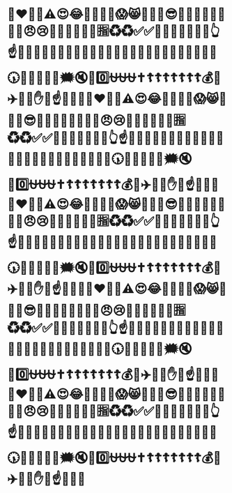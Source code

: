 # 🙏❤️🌈😎⚠️😍😂🌳👋🥵🤬😱😸🤟🦷🐶😎🙈🤩🥰🤪🤒🥳👺👻😠😢👱‍♂️👩‍🦳🆘🚻🈯️♻️♻️✅✅🌳🦏🙏👩‍👦🙍‍♂️👆☝️🧜‍♀️🤭🤗👨‍🔧😍😐🙄🤗🤗🔗💦💦😜🇸🇭🇦🇺🏳️‍🌈🇧🇲🇰🇭🕠🏴🇦🇩🇧🇿🗯🔇🔡0️⃣⛎⛎⛎✝️☦️☦️☦️☦️☦️☦️☦️💰🔋✈️🚨🐭✋🐭☝️🤭😘😊🙏❤️🌈😎⚠️😍😂🌳👋🥵🤬😱😸🤟🦷🐶😎🙈🤩🥰🤪🤒🥳👺👻😠😢👱‍♂️👩‍🦳🆘🚻🈯️♻️♻️✅✅🌳🦏🙏👩‍👦🙍‍♂️👆☝️🧜‍♀️🤭🤗👨‍🔧😍😐🙄🤗🤗🔗💦💦😜🇸🇭🇦🇺🏳️‍🌈🇧🇲🇰🇭🕠🏴🇦🇩🇧🇿🗯🔇🔡0️⃣⛎⛎⛎✝️☦️☦️☦️☦️☦️☦️☦️💰🔋✈️🚨🐭✋🐭☝️🤭😘😊🙏❤️🌈😎⚠️😍😂🌳👋🥵🤬😱😸🤟🦷🐶😎🙈🤩🥰🤪🤒🥳👺👻😠😢👱‍♂️👩‍🦳🆘🚻🈯️♻️♻️✅✅🌳🦏🙏👩‍👦🙍‍♂️👆☝️🧜‍♀️🤭🤗👨‍🔧😍😐🙄🤗🤗🔗💦💦😜🇸🇭🇦🇺🏳️‍🌈🇧🇲🇰🇭🕠🏴🇦🇩🇧🇿🗯🔇🔡0️⃣⛎⛎⛎✝️☦️☦️☦️☦️☦️☦️☦️💰🔋✈️🚨🐭✋🐭☝️🤭😘😊🙏❤️🌈😎⚠️😍😂🌳👋🥵🤬😱😸🤟🦷🐶😎🙈🤩🥰🤪🤒🥳👺👻😠😢👱‍♂️👩‍🦳🆘🚻🈯️♻️♻️✅✅🌳🦏🙏👩‍👦🙍‍♂️👆☝️🧜‍♀️🤭🤗👨‍🔧😍😐🙄🤗🤗🔗💦💦😜🇸🇭🇦🇺🏳️‍🌈🇧🇲🇰🇭🕠🏴🇦🇩🇧🇿🗯🔇🔡0️⃣⛎⛎⛎✝️☦️☦️☦️☦️☦️☦️☦️💰🔋✈️🚨🐭✋🐭☝️🤭😘😊🙏❤️🌈😎⚠️😍😂🌳👋🥵🤬😱😸🤟🦷🐶😎🙈🤩🥰🤪🤒🥳👺👻😠😢👱‍♂️👩‍🦳🆘🚻🈯️♻️♻️✅✅🌳🦏🙏👩‍👦🙍‍♂️👆☝️🧜‍♀️🤭🤗👨‍🔧😍😐🙄🤗🤗🔗💦💦😜🇸🇭🇦🇺🏳️‍🌈🇧🇲🇰🇭🕠🏴🇦🇩🇧🇿🗯🔇🔡0️⃣⛎⛎⛎✝️☦️☦️☦️☦️☦️☦️☦️💰🔋✈️🚨🐭✋🐭☝️🤭😘😊
